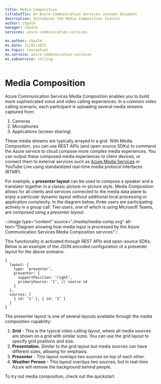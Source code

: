 ```yaml
---
title: Media Composition
titleSuffix: An Azure Communication Services concept document
description: Introduces the Media Composition feature
author: chpalm
manager: chpalm
services: azure-communication-services

ms.author: chpalm
ms.date: 11/01/2021
ms.topic: conceptual
ms.service: azure-communication-services
ms.subservice: calling
---
```

# Media Composition

Azure Communication Services Media Composition enables you to build more sophisticated voice and video calling experiences. In a common video calling scenario, each participant is uploading several media streams captured from:

1. Cameras
2. Microphones
3. Applications (screen sharing)

These media streams are typically arrayed in a grid. With Media Composition, you can use REST APIs (and open-source SDKs) to command the Azure service to cloud compose more complex media experiences. You can output these composed media experiences to client devices, or connect them to external services such as [Azure Media Services](https://docs.microsoft.com/azure/media-services/latest/concepts-overview) or YouTube Live using standardized real-time media protocol interfaces (RTMP). 

For example, a **presenter layout** can be used to compose a speaker and a translator together in a classic picture-in-picture style. Media Composition allows for all clients and services connected to the media data plane to enjoy a particular dynamic layout without additional local processing or application complexity. In the diagram below, three users are participating actively in a group call. Two users, one of which is using Microsoft Teams, are composed using a *presenter layout:*

:::image type="content" source="./media/media-comp.svg" alt-text="Diagram showing how media input is processed by the Azure Communication Services Media Composition services":::

This functionality is activated through REST APIs and open-source SDKs. Below is an example of the JSON encoded configuration of a presenter layout for the above scenario:

```
{  
  layout: {
    type: ‘presenter’,
    presenter: {
      supportPosition: ‘right’,
      primarySource: ‘1’, // source id
    }
  },
  sources: [
    { id: ‘1’ }, { id: ‘2’ }  
  ]
}

```
The presenter layout is one of several layouts available through the media composition capability:

1. **Grid** - This is the typical video calling layout, where all media sources are shown on a grid with similar sizes. You can use the grid layout to specify grid positions and size.
1. **Presentation.** Similar to the grid layout but media sources can have different sizes, allowing for emphasis.
1. **Presenter** - This layout overlays two sources on top of each other.
1. **Weather Person** - This layout overlays two sources, but in real-time Azure will remove the background behind people.

To try out media composition, check out the quickstart.

